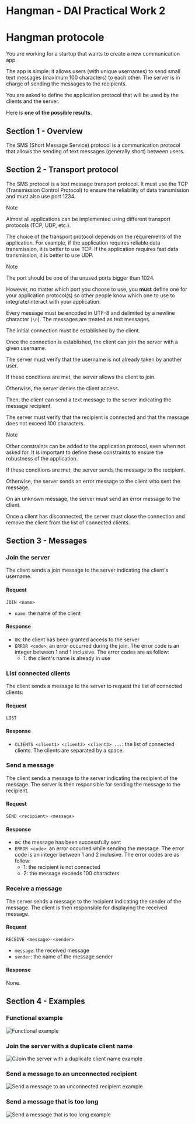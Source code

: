 # Hangman - DAI Practical Work 2



# Hangman protocole

You are working for a startup that wants to create a new communication app.

The app is simple: it allows users (with unique usernames) to send small text
messages (maximum 100 characters) to each other. The server is in charge of
sending the messages to the recipients.

You are asked to define the application protocol that will be used by the
clients and the server.

Here is **one of the possible results**.

## Section 1 - Overview

The SMS (Short Message Service) protocol is a communication protocol that allows
the sending of text messages (generally short) between users.

## Section 2 - Transport protocol

The SMS protocol is a text message transport protocol. It must use the TCP
(Transmission Control Protocol) to ensure the reliability of data transmission
and must also use port 1234.

> [!NOTE]
>
> Almost all applications can be implemented using different transport protocols
> (TCP, UDP, etc.).
>
> The choice of the transport protocol depends on the requirements of the
> application. For example, if the application requires reliable data
> transmission, it is better to use TCP. If the application requires fast data
> transmission, it is better to use UDP.

> [!NOTE]
>
> The port should be one of the unused ports bigger than 1024.
>
> However, no matter which port you choose to use, you **must** define one for
> your application protocol(s) so other people know which one to use to
> integrate/interact with your application.

Every message must be encoded in UTF-8 and delimited by a newline character
(`\n`). The messages are treated as text messages.

The initial connection must be established by the client.

Once the connection is established, the client can join the server with a given
username.

The server must verify that the username is not already taken by another user.

If these conditions are met, the server allows the client to join.

Otherwise, the server denies the client access.

Then, the client can send a text message to the server indicating the message
recipient.

The server must verify that the recipient is connected and that the message does
not exceed 100 characters.

> [!NOTE]
>
> Other constraints can be added to the application protocol, even when not
> asked for. It is important to define these constraints to ensure the
> robustness of the application.

If these conditions are met, the server sends the message to the recipient.

Otherwise, the server sends an error message to the client who sent the message.

On an unknown message, the server must send an error message to the client.

Once a client has disconnected, the server must close the connection and remove
the client from the list of connected clients.

## Section 3 - Messages

### Join the server

The client sends a join message to the server indicating the client's username.

#### Request

```text
JOIN <name>
```

- `name`: the name of the client

#### Response

- `OK`: the client has been granted access to the server
- `ERROR <code>`: an error occurred during the join. The error code is an
  integer between 1 and 1 inclusive. The error codes are as follow:
  - 1: the client's name is already in use

### List connected clients

The client sends a message to the server to request the list of connected
clients.

#### Request

```text
LIST
```

#### Response

- `CLIENTS <client1> <client2> <client3> ...`: the list of connected clients.
  The clients are separated by a space.

### Send a message

The client sends a message to the server indicating the recipient of the
message. The server is then responsible for sending the message to the
recipient.

#### Request

```text
SEND <recipient> <message>
```

#### Response

- `OK`: the message has been successfully sent
- `ERROR <code>`: an error occurred while sending the message. The error code is
  an integer between 1 and 2 inclusive. The error codes are as follow:
  - 1: the recipient is not connected
  - 2: the message exceeds 100 characters

### Receive a message

The server sends a message to the recipient indicating the sender of the
message. The client is then responsible for displaying the received message.

#### Request

```text
RECEIVE <message> <sender>
```

- `message`: the received message
- `sender`: the name of the message sender

#### Response

None.

## Section 4 - Examples

### Functional example

![Functional example](./images/example-1-functional-example.png)

### Join the server with a duplicate client name

![CJoin the server with a duplicate client name example](./images/example-2-join-the-server-with-a-duplicate-client-name.png)

### Send a message to an unconnected recipient

![Send a message to an unconnected recipient example](./images/example-3-send-a-message-to-an-unconnected-recipient.png)

### Send a message that is too long

![Send a message that is too long example](./images/example-4-send-a-message-that-is-too-long.png)
